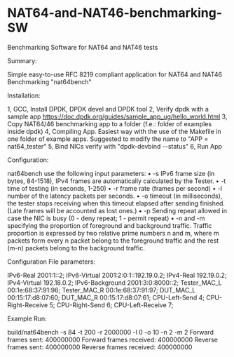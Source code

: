 # NAT64-and-NAT46-benchmarking-SW
Benchmarking Software for NAT64 and NAT46 tests


Summary:

Simple easy-to-use RFC 8219 compliant application for NAT64 and NAT46 Benchmarking "nat64bench"

Installation:

1, GCC, Install DPDK, DPDK devel and DPDK tool
2, Verify dpdk with a sample app https://doc.dpdk.org/guides/sample_app_ug/hello_world.html
3, Copy NAT64/46 benchmarking app to a folder (f.e.: folder of examples inside dpdk) 
4, Compiling App. Easiest way with the use of the Makefile in one folder of example apps. Suggested to modify the name to "APP = nat64_tester"
5, Bind NICs verify with "dpdk-devbind --status"
6, Run App

Configuration:

nat64bench use the following input
parameters:
• -s IPv6 frame size (in bytes, 84-1518), IPv4 frames are automatically calculated by the Tester.
• -t time of testing (in seconds, 1-250)
• -r frame rate (frames per second)
• -l number of the latency packets per seconds.
• -o timeout (in milliseconds), the tester stops receiving when this timeout elapsed after sending finished. (Late frames will be accounted as lost ones.)
• -p Sending repeat allowed in case the NIC is busy (0 - deny repeat; 1 - permit repeat)
• -n and -m specifying the proportion of foreground and background traffic. Traffic proportion is expressed by two relative prime numbers n and m, where m packets form every n packet belong to the foreground traffic and the rest (m-n) packets belong to the background traffic.


Configuration File parameters:

IPv6-Real 2001:1::2;
IPv6-Virtual 2001:2:0:1::192.19.0.2;
IPv4-Real 192.19.0.2;
IPv4-Virtual 192.18.0.2;
IPv6-Background 2001:3:0:8000::2;
Tester_MAC_L 00:1e:68:37:91:96;
Tester_MAC_R 00:1e:68:37:91:97;
DUT_MAC_L 00:15:17:d8:07:60;
DUT_MAC_R 00:15:17:d8:07:61;
CPU-Left-Send 4;
CPU-Right-Receive 5;
CPU-Right-Send 6;
CPU-Left-Receive 7;



Example Run:

build/nat64bench -s 84 -t 200 -r 2000000 -l 0 -o 10 -n 2 -m 2
Forward frames sent: 400000000
Forward frames received: 400000000
Reverse frames sent: 400000000
Reverse frames received: 400000000

